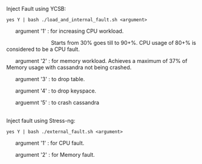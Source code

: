 Inject Fault using YCSB:

    yes Y | bash ./load_and_internal_fault.sh <argument>
    
&nbsp;&nbsp;&nbsp;&nbsp;&nbsp;&nbsp;argument '1' : for increasing CPU workload. 

&nbsp;&nbsp;&nbsp;&nbsp;&nbsp;&nbsp;&nbsp;&nbsp;&nbsp;&nbsp;&nbsp;&nbsp;&nbsp;&nbsp;&nbsp;&nbsp;&nbsp;&nbsp;&nbsp;&nbsp;&nbsp;&nbsp;&nbsp;&nbsp;&nbsp;&nbsp;&nbsp;&nbsp;&nbsp;&nbsp;Starts from 30% goes till to 90+%. CPU usage of 80+% is considered to be a CPU fault.

&nbsp;&nbsp;&nbsp;&nbsp;&nbsp;&nbsp;argument '2' : for memory workload. Achieves a maximum of 37% of Memory usage with cassandra not being crashed.

&nbsp;&nbsp;&nbsp;&nbsp;&nbsp;&nbsp;argument '3' : to drop table.

&nbsp;&nbsp;&nbsp;&nbsp;&nbsp;&nbsp;argument '4' : to drop keyspace.

&nbsp;&nbsp;&nbsp;&nbsp;&nbsp;&nbsp;arguemnt '5' : to crash cassandra

    
<br />Inject fault using Stress-ng:

    yes Y | bash ./external_fault.sh <argument>
    
&nbsp;&nbsp;&nbsp;&nbsp;&nbsp;&nbsp;argument '1' : for CPU fault.

&nbsp;&nbsp;&nbsp;&nbsp;&nbsp;&nbsp;argument '2' : for Memory fault.
